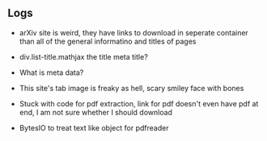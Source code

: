 ## Logs

- arXiv site is weird, they have links to download in seperate container than all of the general informatino and titles of pages
- div.list-title.mathjax the title meta title?
- What is meta data? 

- This site's tab image is freaky as hell, scary smiley face with bones
- Stuck with code for pdf extraction, link for pdf doesn't even have pdf at end, I am not sure whether I should download

- BytesIO to treat text like object for pdfreader